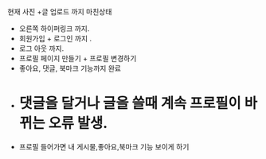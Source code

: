 현재 사진 +글 업로드 까지 마친상태
+ 오른쪽 하이퍼링크 까지.
+ 회원가입 + 로그인 까지 .
+ 로그 아웃 까지.
+ 프로필 페이지 만들기 + 프로필 변경하기
+ 좋아요, 댓글, 북마크 기능까지 완료
+ <h1>댓글을 달거나 글을 쓸때 계속 프로필이 바뀌는 오류 발생.</h1>
+ 프로필 들어가면 내 게시물,좋아요,북마크 기능 보이게 하기